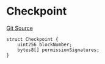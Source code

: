 # Checkpoint
[Git Source](https://github.com/llama-community/vertex-v1/blob/1f84b899cb64edff9bc5bc06a6870e26d69dd1a0/src/utils/Structs.sol)


```solidity
struct Checkpoint {
    uint256 blockNumber;
    bytes8[] permissionSignatures;
}
```

